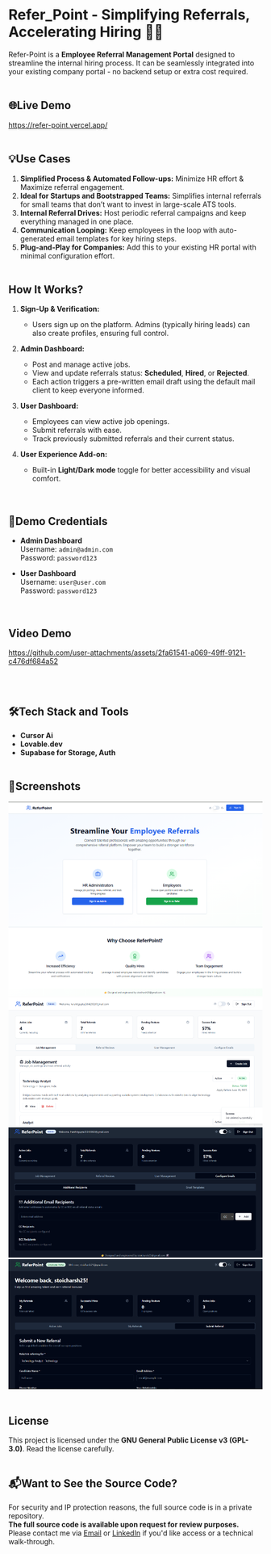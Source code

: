 # Refer_Point - Simplifying Referrals, Accelerating Hiring 💼✨

Refer-Point is a **Employee Referral Management Portal** designed to streamline the internal hiring process. It can be seamlessly integrated into your existing company portal - no backend setup or extra cost required.
<br><br>

## 🌐Live Demo

https://refer-point.vercel.app/
<br><br>

## 💡Use Cases

1. **Simplified Process & Automated Follow-ups:** Minimize HR effort & Maximize referral engagement.
2. **Ideal for Startups and Bootstrapped Teams:** Simplifies internal referrals for small teams that don’t want to invest in large-scale ATS tools.
3. **Internal Referral Drives:** Host periodic referral campaigns and keep everything managed in one place.
4. **Communication Looping:** Keep employees in the loop with auto-generated email templates for key hiring steps.
5. **Plug-and-Play for Companies:** Add this to your existing HR portal with minimal configuration effort.
<br><br>

## How It Works?

1. **Sign-Up & Verification:**
   - Users sign up on the platform. Admins (typically hiring leads) can also create profiles, ensuring full control.

3. **Admin Dashboard:**  
   - Post and manage active jobs.
   - View and update referrals status: **Scheduled**, **Hired**, or **Rejected**.
   - Each action triggers a pre-written email draft using the default mail client to keep everyone informed.

4. **User Dashboard:**  
   - Employees can view active job openings.
   - Submit referrals with ease.
   - Track previously submitted referrals and their current status.

5. **User Experience Add-on:**  
   - Built-in **Light/Dark mode** toggle for better accessibility and visual comfort.  
<br><br>

## 🔐Demo Credentials

- **Admin Dashboard**  
  Username: `admin@admin.com`  
  Password: `password123`  

- **User Dashboard**  
  Username: `user@user.com`  
  Password: `password123`  
<br><br>

## Video Demo
https://github.com/user-attachments/assets/2fa61541-a069-49ff-9121-c476df684a52

<br><br>

## 🛠️Tech Stack and Tools
- **Cursor Ai**
- **Lovable.dev**
- **Supabase for Storage, Auth**
<br><br>

## 📸Screenshots

![Home Page](screenshots/landing-page.png)  
![Admin Dashboard](screenshots/admin-dashboard.png)
![Admin Dashboard Dark Mode](screenshots/admin-dashboard-dark.png)
![Employee Dashboard Dark Mode](screenshots/employee-dashboard-dark.png)
<br><br>

## License
This project is licensed under the **GNU General Public License v3 (GPL-3.0)**.
Read the license carefully.
<br><br>

## 📬Want to See the Source Code?

For security and IP protection reasons, the full source code is in a private repository.  
**The full source code is available upon request for review purposes.**  
Please contact me via [Email](mailto:stoicharsh25@gmail.com) or [LinkedIn](https://www.linkedin.com/in/stoic-harsh) if you'd like access or a technical walk-through.
